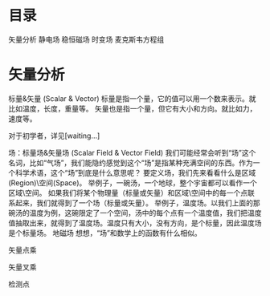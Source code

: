 # 目录
矢量分析
静电场
稳恒磁场
时变场
麦克斯韦方程组

# 矢量分析
标量&矢量 (Scalar & Vector)
标量是指一个量，它的值可以用一个数来表示。就比如温度，长度，重量等。
矢量也是指一个量，但它有大小和方向。就比如力，速度等。
    
对于初学者，详见[waiting…]

场：标量场&矢量场 (Scalar Field & Vector Field)
我们可能经常会听到“场”这个名词，比如“气场”，我们能隐约感觉到这个“场”是指某种充满空间的东西。作为一个科学术语，这个“场”到底是什么意思呢？
要定义场，我们先来看看什么是区域(Region)\空间(Space)。
举例子，一碗汤，一个地球，整个宇宙都可以看作一个区域\空间。
如果我们将某个物理量（标量或矢量）和区域\空间中的每一个点联系起来，我们就得到了一个场（标量或矢量）。
举例子，温度场。以我们上面的那碗汤的温度为例，这碗限定了一个空间，汤中的每个点有一个温度值，我们把温度值抽取出来，就得到了温度场。温度只有大小，没有方向，是个标量，因此温度场是个标量场。
地磁场
想想，“场”和数学上的函数有什么相似。

矢量点乘

矢量叉乘

检测点
